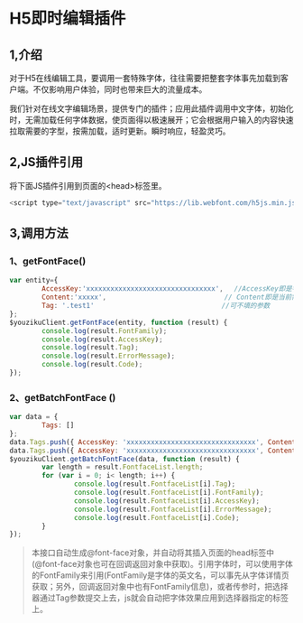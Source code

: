 # H5即时编辑插件

## 1,介绍

对于H5在线编辑工具，要调用一套特殊字体，往往需要把整套字体事先加载到客户端。不仅影响用户体验，同时也带来巨大的流量成本。

我们针对在线文字编辑场景，提供专门的插件；应用此插件调用中文字体，初始化时，无需加载任何字体数据，使页面得以极速展开；它会根据用户输入的内容快速拉取需要的字型，按需加载，适时更新。瞬时响应，轻盈灵巧。

## 2,JS插件引用

将下面JS插件引用到页面的\<head\>标签里。
 
 ``` javascript
<script type="text/javascript" src="https://lib.webfont.com/h5js.min.js"></script>
```

## 3,调用方法

### 1、getFontFace()
``` javascript
var entity={
        AccessKey:'xxxxxxxxxxxxxxxxxxxxxxxxxxxxxxxx', 　//AccessKey即是字体key
        Content:'xxxxx',　　　　　　　　　　　　　　　　　 // Content即是当前需要用到的文字内容
        Tag: '.test1'　　　　　　　　　　　　　　　　　　　//可不填的参数
};
$youzikuClient.getFontFace(entity, function (result) {       
        console.log(result.FontFamily);　　　　　　　  　
        console.log(result.AccessKey);
        console.log(result.Tag);
        console.log(result.ErrorMessage);　　　　　　　
        console.log(result.Code);　　　　　　　          
});
```

### 2、getBatchFontFace ()
``` javascript
var data = {
        Tags: []
};
data.Tags.push({ AccessKey: 'xxxxxxxxxxxxxxxxxxxxxxxxxxxxxxxx', Content: 'xxx', Tag: '.test1' });
data.Tags.push({ AccessKey: 'xxxxxxxxxxxxxxxxxxxxxxxxxxxxxxxx', Content: 'xxx', Tag: '#id2' }); 
$youzikuClient.getBatchFontFace(data, function (result) {
        var length = result.FontfaceList.length;
        for (var i = 0; i< length; i++) {
                console.log(result.FontfaceList[i].Tag);               
                console.log(result.FontfaceList[i].FontFamily);
                console.log(result.FontfaceList[i].AccessKey);
                console.log(result.FontfaceList[i].ErrorMessage);
                console.log(result.FontfaceList[i].Code);
        }
});
```


>本接口自动生成@font-face对象，并自动将其插入页面的head标签中(@font-face对象也可在回调返回对象中获取)。引用字体时，可以使用字体的FontFamily来引用(FontFamily是字体的英文名，可以事先从字体详情页获取；另外，回调返回对象中也有FontFamily信息)，或者传参时，把选择器通过Tag参数提交上去，js就会自动把字体效果应用到选择器指定的标签上。
